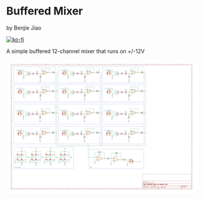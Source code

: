 # Buffered Mixer
by Benjie Jiao

[![ko-fi](https://ko-fi.com/img/githubbutton_sm.svg)](https://ko-fi.com/C0C24WFYS)

A simple buffered 12-channel mixer that runs on +/-12V

<img src="./BufferedMixer.svg">

